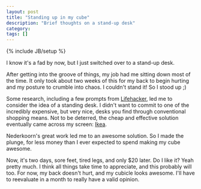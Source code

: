 ```yaml
---
layout: post
title: "Standing up in my cube"
description: "Brief thoughts on a stand-up desk"
category: 
tags: []
---
```

{% include JB/setup %}

I know it's a fad by now, but I just switched over to a stand-up desk.

After getting into the groove of things, my job had me sitting down most of
the time.  It only took about two weeks of this for my back to begin hurting
and my posture to crumble into chaos.  I couldn't stand it!  So I stood up ;)

Some research, including a few prompts from [Lifehacker](lifehacker.com), 
led me to consider the idea of a standing desk.  I didn't want to commit to
one of the incredibly expensive, but very nice, desks you find through 
conventional shopping means.  Not to be deterred, the cheap and effective 
solution eventually came across my screen: [Ikea](http://iamnotaprogrammer.com/Ikea-Standing-desk-for-22-dollars.html).

Nederkoorn's great work led me to an awesome solution.  So I made the plunge,
for less money than I ever expected to spend making my cube awesome. 

Now, it's two days, sore feet, tired legs, and only $20 later.  Do I like it?
Yeah pretty much.  I think all things take time to appreciate, and this 
probably will too.  For now, my back doesn't hurt, and my cubicle looks 
awesome.  I'll have to reevaluate in a month to really have a valid opinion.

